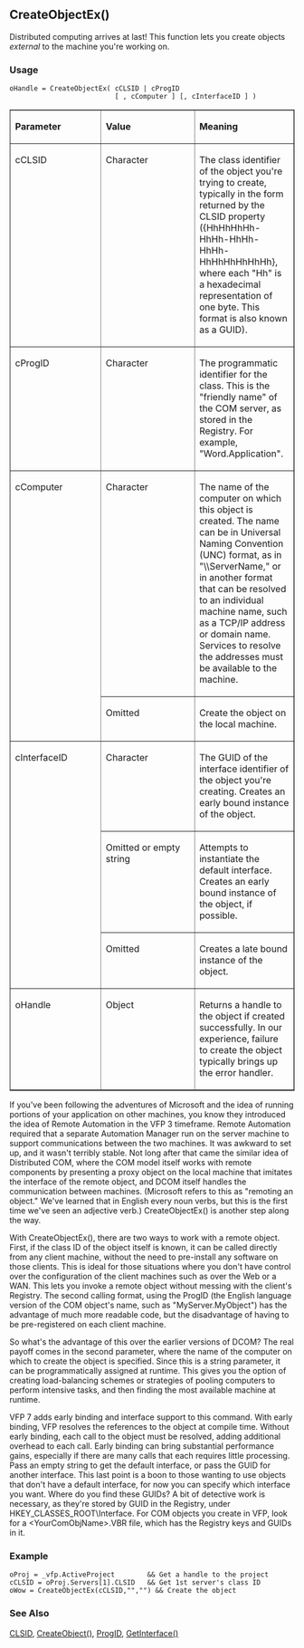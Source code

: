 ## CreateObjectEx()

Distributed computing arrives at last! This function lets you create objects *external* to the machine you're working on.

### Usage

```foxpro
oHandle = CreateObjectEx( cCLSID | cProgID
                          [ , cComputer ] [, cInterfaceID ] )
```
<table border cellspacing=0 cellpadding=0 width=100%>
<tr>
  <td width=32% valign=top>
  <p><b>Parameter</b></p>
  </td>
  <td width=23% valign=top>
  <p><b>Value</b></p>
  </td>
  <td width=45% valign=top>
  <p><b>Meaning</b></p>
  </td>
 </tr>
<tr>
  <td width=32% valign=top>
  <p>cCLSID</p>
  </td>
  <td width=23% valign=top>
  <p>Character</p>
  </td>
  <td width=45% valign=top>
  <p>The class identifier of the object you're trying to create, typically in the form returned by the CLSID property ({HhHhHhHh-HhHh-HhHh-HhHh-HhHhHhHhHhHh}, where each &quot;Hh&quot; is a hexadecimal representation of one byte. This format is also known as a GUID).</p>
  </td>
 </tr>
<tr>
  <td width=32% valign=top>
  <p>cProgID</p>
  </td>
  <td width=23% valign=top>
  <p>Character</p>
  </td>
  <td width=45% valign=top>
  <p>The programmatic identifier for the class. This is the &quot;friendly name&quot; of the COM server, as stored in the Registry. For example, &quot;Word.Application&quot;.</p>
  </td>
 </tr>
<tr>
  <td width=32% rowspan=2 valign=top>
  <p>cComputer</p>
  </td>
  <td width=23% valign=top>
  <p>Character</p>
  </td>
  <td width=45% valign=top>
  <p>The name of the computer on which this object is created. The name can be in Universal Naming Convention (UNC) format, as in &quot;\\ServerName,&quot; or in another format that can be resolved to an individual machine name, such as a TCP/IP address or domain name. Services to resolve the addresses must be available to the machine.</p>
  </td>
 </tr>
<tr>
  <td width=33% valign=top>
  <p>Omitted</p>
  </td>
  <td width=67% valign=top>
  <p>Create the object on the local machine.</p>
  </td>
 </tr>
<tr>
  <td width=32% rowspan=3 valign=top>
  <p>cInterfaceID</p>
  </td>
  <td width=23% valign=top>
  <p>Character</p>
  </td>
  <td width=45% valign=top>
  <p>The GUID of the interface identifier of the object you're creating. Creates an early bound instance of the object.</p>
  </td>
 </tr>
<tr>
  <td width=33% valign=top>
  <p>Omitted or empty string</p>
  </td>
  <td width=67% valign=top>
  <p>Attempts to instantiate the default interface. Creates an early bound instance of the object, if possible.</p>
  </td>
 </tr>
<tr>
  <td width=33% valign=top>
  <p>Omitted</p>
  </td>
  <td width=67% valign=top>
  <p>Creates a late bound instance of the object.</p>
  </td>
 </tr>
<tr>
  <td width=32% valign=top>
  <p>oHandle</p>
  </td>
  <td width=23% valign=top>
  <p>Object</p>
  </td>
  <td width=45% valign=top>
  <p>Returns a handle to the object if created successfully. In our experience, failure to create the object typically brings up the error handler.</p>
  </td>
 </tr>
</table>

If you've been following the adventures of Microsoft and the idea of running portions of your application on other machines, you know they introduced the idea of Remote Automation in the VFP 3 timeframe. Remote Automation required that a separate Automation Manager run on the server machine to support communications between the two machines. It was awkward to set up, and it wasn't terribly stable. Not long after that came the similar idea of Distributed COM, where the COM model itself works with remote components by presenting a proxy object on the local machine that imitates the interface of the remote object, and DCOM itself handles the communication between machines. (Microsoft refers to this as "remoting an object." We've learned that in English every noun verbs, but this is the first time we've seen an adjective verb.) CreateObjectEx() is another step along the way.

With CreateObjectEx(), there are two ways to work with a remote object. First, if the class ID of the object itself is known, it can be called directly from any client machine, without the need to pre-install any software on those clients. This is ideal for those situations where you don't have control over the configuration of the client machines such as over the Web or a WAN. This lets you invoke a remote object without messing with the client's Registry. The second calling format, using the ProgID (the English language version of the COM object's name, such as "MyServer.MyObject") has the advantage of much more readable code, but the disadvantage of having to be pre-registered on each client machine.

So what's the advantage of this over the earlier versions of DCOM? The real payoff comes in the second parameter, where the name of the computer on which to create the object is specified. Since this is a string parameter, it can be programmatically assigned at runtime. This gives you the option of creating load-balancing schemes or strategies of pooling computers to perform intensive tasks, and then finding the most available machine at runtime.

VFP 7 adds early binding and interface support to this command. With early binding, VFP resolves the references to the object at compile time. Without early binding, each call to the object must be resolved, adding additional overhead to each call. Early binding can bring substantial performance gains, especially if there are many calls that each requires little processing. Pass an empty string to get the default interface, or pass the GUID for another interface. This last point is a boon to those wanting to use objects that don't have a default interface, for now you can specify which interface you want. Where do you find these GUIDs? A bit of detective work is necessary, as they're stored by GUID in the Registry, under HKEY_CLASSES_ROOT\Interface. For COM objects you create in VFP, look for a &lt;YourComObjName&gt;.VBR file, which has the Registry keys and GUIDs in it.

### Example

```foxpro
oProj = _vfp.ActiveProject        && Get a handle to the project
cCLSID = oProj.Servers[1].CLSID   && Get 1st server's class ID
oWow = CreateObjectEx(cCLSID,"","") && Create the object
```
### See Also

[CLSID](s4g757.md), [CreateObject()](s4g347.md), [ProgID](s4g759.md), [GetInterface()](s4g866.md)